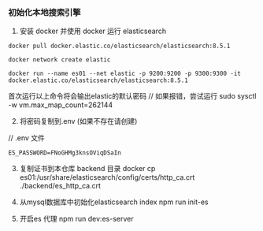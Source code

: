 ### 初始化本地搜索引擎

1.  安装 docker 并使用 docker 运行 elasticsearch
```
docker pull docker.elastic.co/elasticsearch/elasticsearch:8.5.1

docker network create elastic

docker run --name es01 --net elastic -p 9200:9200 -p 9300:9300 -it docker.elastic.co/elasticsearch/elasticsearch:8.5.1
```

首次运行以上命令将会输出elastic的默认密码
// 如果报错，尝试运行 sudo sysctl -w vm.max_map_count=262144

2. 将密码复制到.env (如果不存在请创建)

// .env 文件
```
ES_PASSWORD=FNoGHMg3knsOViqDSaIn
```

3. 复制证书到本仓库 backend 目录
docker cp es01:/usr/share/elasticsearch/config/certs/http_ca.crt ./backend/es_http_ca.crt

4. 从mysql数据库中初始化elasticsearch index
npm run init-es

5. 开启es 代理
npm run dev:es-server